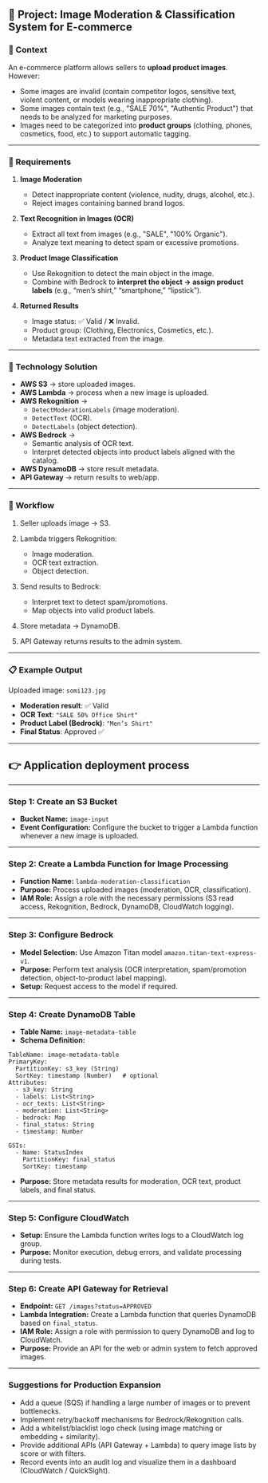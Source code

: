 ## 📌 Project: Image Moderation & Classification System for E-commerce

### 🛒 Context

An e-commerce platform allows sellers to **upload product images**. However:

* Some images are invalid (contain competitor logos, sensitive text, violent content, or models wearing inappropriate clothing).
* Some images contain text (e.g., "SALE 70%", "Authentic Product") that needs to be analyzed for marketing purposes.
* Images need to be categorized into **product groups** (clothing, phones, cosmetics, food, etc.) to support automatic tagging.

---

### 🎯 Requirements

1. **Image Moderation**

   * Detect inappropriate content (violence, nudity, drugs, alcohol, etc.).
   * Reject images containing banned brand logos.

2. **Text Recognition in Images (OCR)**

   * Extract all text from images (e.g., "SALE", "100% Organic").
   * Analyze text meaning to detect spam or excessive promotions.

3. **Product Image Classification**

   * Use Rekognition to detect the main object in the image.
   * Combine with Bedrock to **interpret the object → assign product labels** (e.g., “men’s shirt,” “smartphone,” “lipstick”).

4. **Returned Results**

   * Image status: ✅ Valid / ❌ Invalid.
   * Product group: (Clothing, Electronics, Cosmetics, etc.).
   * Metadata text extracted from the image.

---

### 🔧 Technology Solution

* **AWS S3** → store uploaded images.
* **AWS Lambda** → process when a new image is uploaded.
* **AWS Rekognition** →
  * `DetectModerationLabels` (image moderation).
  * `DetectText` (OCR).
  * `DetectLabels` (object detection).
* **AWS Bedrock** →
  * Semantic analysis of OCR text.
  * Interpret detected objects into product labels aligned with the catalog.
* **AWS DynamoDB** → store result metadata.
* **API Gateway** → return results to web/app.

---

### 🚀 Workflow

1. Seller uploads image → S3.
2. Lambda triggers Rekognition:

   * Image moderation.
   * OCR text extraction.
   * Object detection.
3. Send results to Bedrock:

   * Interpret text to detect spam/promotions.
   * Map objects into valid product labels.
4. Store metadata → DynamoDB.
5. API Gateway returns results to the admin system.

---

### 📋 Example Output

Uploaded image: `somi123.jpg`

* **Moderation result**: ✅ Valid
* **OCR Text**: `"SALE 50% Office Shirt"`
* **Product Label (Bedrock)**: `"Men’s Shirt"`
* **Final Status**: Approved ✅

---

## 👉 Application deployment process

---

### Step 1: Create an S3 Bucket

* **Bucket Name:** `image-input`
* **Event Configuration:** Configure the bucket to trigger a Lambda function whenever a new image is uploaded.

---

### Step 2: Create a Lambda Function for Image Processing

* **Function Name:** `lambda-moderation-classification`
* **Purpose:** Process uploaded images (moderation, OCR, classification).
* **IAM Role:** Assign a role with the necessary permissions (S3 read access, Rekognition, Bedrock, DynamoDB, CloudWatch logging).

---

### Step 3: Configure Bedrock

* **Model Selection:** Use Amazon Titan model `amazon.titan-text-express-v1`.
* **Purpose:** Perform text analysis (OCR interpretation, spam/promotion detection, object-to-product label mapping).
* **Setup:** Request access to the model if required.

---

### Step 4: Create DynamoDB Table

* **Table Name:** `image-metadata-table`
* **Schema Definition:**

```schema
TableName: image-metadata-table
PrimaryKey:
  PartitionKey: s3_key (String)
  SortKey: timestamp (Number)   # optional
Attributes:
  - s3_key: String
  - labels: List<String>
  - ocr_texts: List<String>
  - moderation: List<String>
  - bedrock: Map
  - final_status: String
  - timestamp: Number

GSIs:
  - Name: StatusIndex
    PartitionKey: final_status
    SortKey: timestamp
```

* **Purpose:** Store metadata results for moderation, OCR text, product labels, and final status.

---

### Step 5: Configure CloudWatch

* **Setup:** Ensure the Lambda function writes logs to a CloudWatch log group.
* **Purpose:** Monitor execution, debug errors, and validate processing during tests.

---

### Step 6: Create API Gateway for Retrieval

* **Endpoint:** `GET /images?status=APPROVED`
* **Lambda Integration:** Create a Lambda function that queries DynamoDB based on `final_status`.
* **IAM Role:** Assign a role with permission to query DynamoDB and log to CloudWatch.
* **Purpose:** Provide an API for the web or admin system to fetch approved images.

---

### Suggestions for Production Expansion

* Add a queue (SQS) if handling a large number of images or to prevent bottlenecks.
* Implement retry/backoff mechanisms for Bedrock/Rekognition calls.
* Add a whitelist/blacklist logo check (using image matching or embedding + similarity).
* Provide additional APIs (API Gateway + Lambda) to query image lists by score or with filters.
* Record events into an audit log and visualize them in a dashboard (CloudWatch / QuickSight).
